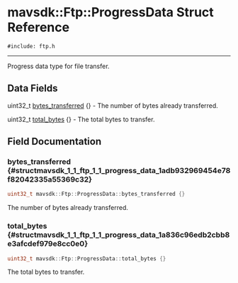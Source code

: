 # mavsdk::Ftp::ProgressData Struct Reference
`#include: ftp.h`

----


Progress data type for file transfer. 


## Data Fields


uint32_t [bytes_transferred](#structmavsdk_1_1_ftp_1_1_progress_data_1adb932969454e78f82042335a55369c32) {} - The number of bytes already transferred.

uint32_t [total_bytes](#structmavsdk_1_1_ftp_1_1_progress_data_1a836c96edb2cbb8e3afcdef979e8cc0e0) {} - The total bytes to transfer.


## Field Documentation


### bytes_transferred {#structmavsdk_1_1_ftp_1_1_progress_data_1adb932969454e78f82042335a55369c32}

```cpp
uint32_t mavsdk::Ftp::ProgressData::bytes_transferred {}
```


The number of bytes already transferred.


### total_bytes {#structmavsdk_1_1_ftp_1_1_progress_data_1a836c96edb2cbb8e3afcdef979e8cc0e0}

```cpp
uint32_t mavsdk::Ftp::ProgressData::total_bytes {}
```


The total bytes to transfer.

